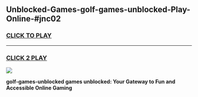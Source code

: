 
## Unblocked-Games-golf-games-unblocked-Play-Online-#jnc02
<h3>
<a href="https://premium.freeplayer.one?title=golf-games-unblocked&ref=27F">CLICK TO PLAY</a></h3>
<hr>

<h3>
<a href="https://premium.freeplayer.one?title=golf-games-unblocked&ref=27F">CLICK 2 PLAY</a>
  
</h3>

<a href="https://premium.freeplayer.one?title=golf-games-unblocked&ref=27F"><img src="https://clearcache.store/games.png"></a>


**golf-games-unblocked games unblocked: Your Gateway to Fun and Accessible Online Gaming**
